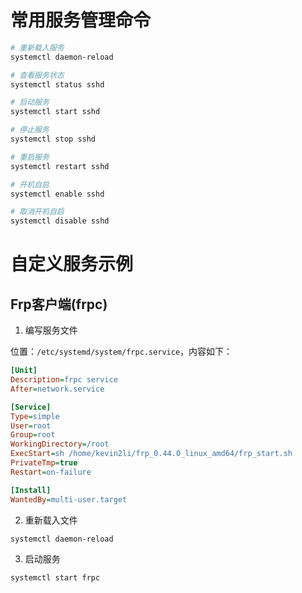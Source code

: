 
# 常用服务管理命令
```bash
# 重新载入服务
systemctl daemon-reload

# 查看服务状态
systemctl status sshd

# 启动服务
systemctl start sshd

# 停止服务
systemctl stop sshd

# 重启服务
systemctl restart sshd

# 开机自启
systemctl enable sshd

# 取消开机自启
systemctl disable sshd

```

<!-- more -->

# 自定义服务示例
## Frp客户端(frpc)

1. 编写服务文件

位置：`/etc/systemd/system/frpc.service`，内容如下：

```ini
[Unit]
Description=frpc service
After=network.service

[Service]
Type=simple
User=root
Group=root
WorkingDirectory=/root
ExecStart=sh /home/kevin2li/frp_0.44.0_linux_amd64/frp_start.sh
PrivateTmp=true
Restart=on-failure

[Install]
WantedBy=multi-user.target
```

2. 重新载入文件

`systemctl daemon-reload`

3. 启动服务

`systemctl start frpc`